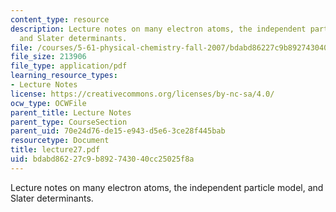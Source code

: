 ```yaml
---
content_type: resource
description: Lecture notes on many electron atoms, the independent particle model,
  and Slater determinants.
file: /courses/5-61-physical-chemistry-fall-2007/bdabd86227c9b892743040cc25025f8a_lecture27.pdf
file_size: 213906
file_type: application/pdf
learning_resource_types:
- Lecture Notes
license: https://creativecommons.org/licenses/by-nc-sa/4.0/
ocw_type: OCWFile
parent_title: Lecture Notes
parent_type: CourseSection
parent_uid: 70e24d76-de15-e943-d5e6-3ce28f445bab
resourcetype: Document
title: lecture27.pdf
uid: bdabd862-27c9-b892-7430-40cc25025f8a
---
```

Lecture notes on many electron atoms, the independent particle model, and Slater determinants.